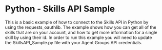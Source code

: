 # Python - Skills API Sample
This is a basic example of how to connect to the Skills API in Python by using the requests_oauthlib. The example shows how you can get all of the skills that are on your account, and how to get more information for a single skill by using their id. In order to run this example you will need to update the SkillsAPI_Sample.py file with your Agent Groups API credentials.

